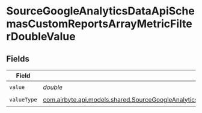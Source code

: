 # SourceGoogleAnalyticsDataApiSchemasCustomReportsArrayMetricFilterDoubleValue


## Fields

| Field                                                                                                                                                                                                                                                 | Type                                                                                                                                                                                                                                                  | Required                                                                                                                                                                                                                                              | Description                                                                                                                                                                                                                                           |
| ----------------------------------------------------------------------------------------------------------------------------------------------------------------------------------------------------------------------------------------------------- | ----------------------------------------------------------------------------------------------------------------------------------------------------------------------------------------------------------------------------------------------------- | ----------------------------------------------------------------------------------------------------------------------------------------------------------------------------------------------------------------------------------------------------- | ----------------------------------------------------------------------------------------------------------------------------------------------------------------------------------------------------------------------------------------------------- |
| `value`                                                                                                                                                                                                                                               | *double*                                                                                                                                                                                                                                              | :heavy_check_mark:                                                                                                                                                                                                                                    | N/A                                                                                                                                                                                                                                                   |
| `valueType`                                                                                                                                                                                                                                           | [com.airbyte.api.models.shared.SourceGoogleAnalyticsDataApiSchemasCustomReportsArrayMetricFilterMetricsFilter4FilterValueType](../../models/shared/SourceGoogleAnalyticsDataApiSchemasCustomReportsArrayMetricFilterMetricsFilter4FilterValueType.md) | :heavy_check_mark:                                                                                                                                                                                                                                    | N/A                                                                                                                                                                                                                                                   |